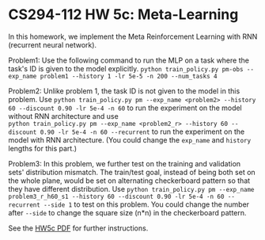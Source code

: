# CS294-112 HW 5c: Meta-Learning

In this homework, we implement the Meta Reinforcement Learning with RNN (recurrent neural network).

Problem1:
Use the following command to run the MLP on a task where the task's ID is given to the model explicitly.
`python train_policy.py pm-obs --exp_name problem1 --history 1 -lr 5e-5 -n 200 --num_tasks 4`

Problem2:
Unlike problem 1, the task ID is not given to the model in this problem.
Use `python train_policy.py pm --exp_name <problem2> --history 60 --discount 0.90 -lr 5e-4 -n 60` to run the experiment on the model without RNN architecture and use  
`python train_policy.py pm --exp_name <problem2_r> --history 60 --discount 0.90 -lr 5e-4 -n 60 --recurrent` to run the experiment on the model with RNN architecture.
(You could change the `exp_name` and `history` lengths for this part.)

Problem3:
In this problem, we further test on the training and validation sets' distribution mismatch. The train/test goal, instead of being both set on the whole plane, would be set on alternating checkerboard pattern so that they have different distribution. Use `python train_policy.py pm --exp_name problem3_r_h60_s1 --history 60 --discount 0.90 -lr 5e-4 -n 60 --recurrent --side 1` to test on this problem. You could change the number after `--side` to change the square size (n*n) in the checkerboard pattern.

See the [HW5c PDF](http://rail.eecs.berkeley.edu/deeprlcourse/static/homeworks/hw5c.pdf) for further instructions.
